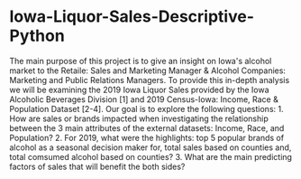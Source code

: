 # Iowa-Liquor-Sales-Descriptive-Python
The main purpose of this project is to give an insight on Iowa's alcohol market to the Retaile: Sales and Marketing Manager &amp; Alcohol Companies: Marketing and Public Relations Managers. To provide this in-depth analysis we will be examining the 2019 Iowa Liquor Sales provided by the Iowa Alcoholic Beverages Division [1] and 2019 Census-Iowa: Income, Race &amp; Population Dataset [2-4]. Our goal is to explore the following questions:  1. How are sales or brands impacted when investigating the relationship between the 3 main attributes of the external datasets: Income, Race, and Population?  2. For 2019, what were the highlights: top 5 popular brands of alcohol as a seasonal decision maker for, total sales based on counties and, total comsumed alcohol based on counties?  3. What are the main predicting factors of sales that will benefit the both sides?

